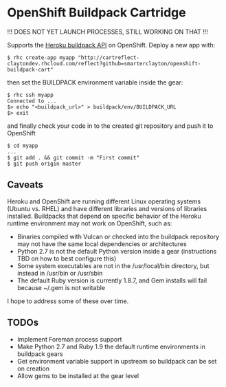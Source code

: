OpenShift Buildpack Cartridge
=============================

!!! DOES NOT YET LAUNCH PROCESSES, STILL WORKING ON THAT !!!

Supports the [Heroku buildpack API](https://devcenter.heroku.com/articles/buildpack-api) on OpenShift.  Deploy a new app with:

    $ rhc create-app myapp "http://cartreflect-claytondev.rhcloud.com/reflect?github=smarterclayton/openshift-buildpack-cart"

then set the BUILDPACK environment variable inside the gear:  
    
    $ rhc ssh myapp
    Connected to ...
    $> echo "<buildpack_url>" > buildpack/env/BUILDPACK_URL
    $> exit
    
and finally check your code in to the created git repository and push it to OpenShift

    $ cd myapp
    ...
    $ git add . && git commit -m "First commit"
    $ git push origin master


Caveats
-------

Heroku and OpenShift are running different Linux operating systems (Ubuntu vs. RHEL) and have different libraries and versions of libraries installed.  Buildpacks that depend on specific behavior of the Heroku runtime environment may not work on OpenShift, such as:

* Binaries compiled with Vulcan or checked into the buildpack repository may not have the same local dependencies or architectures
* Python 2.7 is not the default Python version inside a gear (instructions TBD on how to best configure this)
* Some system executables are not in the /usr/local/bin directory, but instead in /usr/bin or /usr/sbin
* The default Ruby version is currently 1.8.7, and Gem installs will fail because ~/.gem is not writable

I hope to address some of these over time.


TODOs
-----

* Implement Foreman process support
* Make Python 2.7 and Ruby 1.9 the default runtime environments in buildpack gears
* Get environment variable support in upstream so buildpack can be set on creation
* Allow gems to be installed at the gear level
